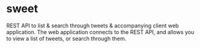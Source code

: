 # sweet
REST API to list &amp; search through tweets &amp; accompanying client web application. The web application connects to the REST API, and allows you to view a list of tweets, or search through them.
